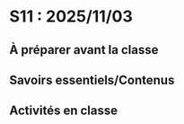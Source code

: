 # S11 : 2025/11/03


## À préparer avant la classe


## Savoirs essentiels/Contenus


## Activités en classe
